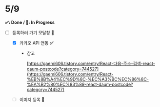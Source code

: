 # 5/9

**✅: Done / 💬: In Progress**

- [ ]  등록하러 가기 모달창 **💬**
    - [x]  카카오 API 연동 **✅**
        - 참고

            [https://gaemi606.tistory.com/entry/React-다음-주소-검색-react-daum-postcode?category=744527](https://gaemi606.tistory.com/entry/React-%EB%8B%A4%EC%9D%8C-%EC%A3%BC%EC%86%8C-%EA%B2%80%EC%83%89-react-daum-postcode?category=744527)

    - [ ]  이미지 등록 **💬**